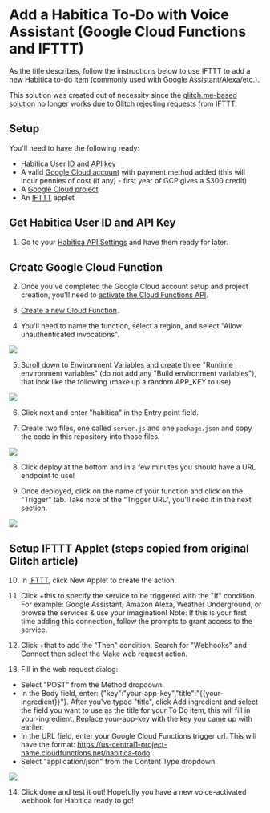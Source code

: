 # Add a Habitica To-Do with Voice Assistant (Google Cloud Functions and IFTTT)

As the title describes, follow the instructions below to use IFTTT to add a new Habitica to-do item (commonly used with Google Assistant/Alexa/etc.).

This solution was created out of necessity since the [glitch.me-based solution](https://habitica.fandom.com/wiki/Habitica_To-Do_Action_for_IFTTT) no longer works due to Glitch rejecting requests from IFTTT.

## Setup

You'll need to have the following ready:

- [Habitica User ID and API key](https://habitica.com/user/settings/api)
- A valid [Google Cloud account](https://cloud.google.com/billing/docs/how-to/manage-billing-account) with payment method added (this will incur pennies of cost (if any) - first year of GCP gives a $300 credit)
- A [Google Cloud project](https://console.cloud.google.com/cloud-resource-manage)
- An [IFTTT](ifttt.com) applet

## Get Habitica User ID and API Key

1. Go to your [Habitica API Settings](https://habitica.com/user/settings/api) and have them ready for later.

## Create Google Cloud Function

2. Once you've completed the Google Cloud account setup and project creation, you'll need to [activate the Cloud Functions API](https://console.cloud.google.com/marketplace/product/google/cloudfunctions.googleapis.com).

3. [Create a new Cloud Function](https://console.cloud.google.com/functions/list).

4. You'll need to name the function, select a region, and select "Allow unauthenticated invocations".

![](https://i.imgur.com/Bpf23uo.png)

5. Scroll down to Environment Variables and create three "Runtime environment variables" (do not add any "Build environment variables"), that look like the following (make up a random APP_KEY to use)

![](https://i.imgur.com/EwCIEOH.png)

6. Click next and enter "habitica" in the Entry point field.

7. Create two files, one called `server.js` and one `package.json` and copy the code in this repository into those files.

![](https://i.imgur.com/rHOa2Zk.png)

8. Click deploy at the bottom and in a few minutes you should have a URL endpoint to use!

9. Once deployed, click on the name of your function and click on the "Trigger" tab. Take note of the "Trigger URL", you'll need it in the next section.

![](https://i.imgur.com/nN0DfUR.png)

## Setup IFTTT Applet (steps copied from original Glitch article)

10. In [IFTTT](ifttt.com), click New Applet to create the action.

11. Click +this to specify the service to be triggered with the "If" condition. For example: Google Assistant, Amazon Alexa, Weather Underground, or browse the services & use your imagination! Note: If this is your first time adding this connection, follow the prompts to grant access to the service.

12. Click +that to add the "Then" condition. Search for "Webhooks" and Connect then select the Make web request action.

13. Fill in the web request dialog:
- Select "POST" from the Method dropdown.
- In the Body field, enter: {"key":"your-app-key","title":"{{your-ingredient}}"}. After you've typed "title", click Add ingredient and select the field you want to use as the title for your To Do item, this will fill in your-ingredient. Replace your-app-key with the key you came up with earlier.
- In the URL field, enter your Google Cloud Functions trigger url. This will have the format: https://us-central1-project-name.cloudfunctions.net/habitica-todo.
- Select "application/json" from the Content Type dropdown.

![](https://i.imgur.com/CPG7X0y.png)

14. Click done and test it out! Hopefully you have a new voice-activated webhook for Habitica ready to go!
